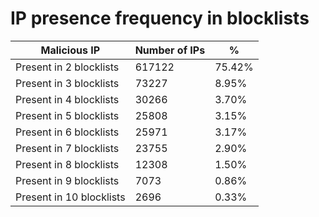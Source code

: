 # IP presence frequency in blocklists
| Malicious IP | Number of IPs | % |
|----|----|----|
| Present in 2 blocklists | 617122 | 75.42% |
| Present in 3 blocklists | 73227 | 8.95% |
| Present in 4 blocklists | 30266 | 3.70% |
| Present in 5 blocklists | 25808 | 3.15% |
| Present in 6 blocklists | 25971 | 3.17% |
| Present in 7 blocklists | 23755 | 2.90% |
| Present in 8 blocklists | 12308 | 1.50% |
| Present in 9 blocklists | 7073 | 0.86% |
| Present in 10 blocklists | 2696 | 0.33% |

